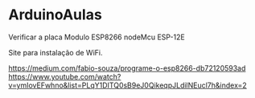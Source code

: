# ArduinoAulas

Verificar a placa Modulo ESP8266 nodeMcu ESP-12E


Site para instalação de WiFi.

https://medium.com/fabio-souza/programe-o-esp8266-db72120593ad
https://www.youtube.com/watch?v=ymIovEFwhno&list=PLqY1DITQ0sB9eJ0QikeqpJLdilNEucl7h&index=2
